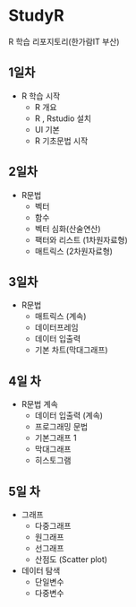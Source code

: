 # StudyR
R 학습 리포지토리(한가람IT 부산)

## 1일차
 - R 학습 시작
   - R 개요
   - R , Rstudio 설치
   - UI 기본
   - R 기초문법 시작

## 2일차
 - R문법
   - 벡터
   - 함수
   - 벡터 심화(산술연산)
   - 팩터와 리스트 (1차원자료형)
   - 매트릭스 (2차원자료형)

## 3일차
 - R문법
   - 매트릭스 (계속)
   - 데이터프레임
   - 데이터 입출력
   - 기본 차트(막대그래프)

## 4일 차
 - R문법 계속
   - 데이터 입출력 (계속)
   - 프로그래밍 문법
   - 기본그래프 1 
    - 막대그래프
    - 히스토그램

## 5일 차
 - 그래프
   - 다중그래프
   - 원그래프
   - 선그래프
   - 산점도 (Scatter plot)
 - 데이터 탐색
   - 단일변수
   - 다중변수
   
   